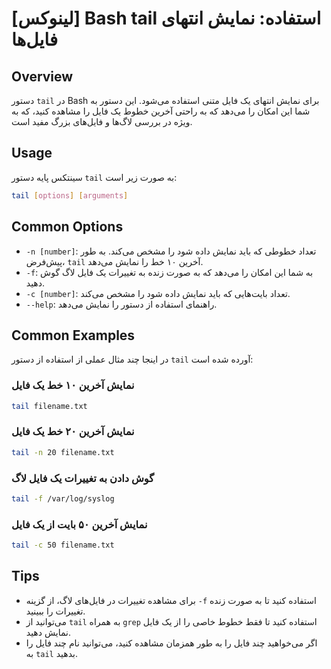 # [لینوکس] Bash tail استفاده: نمایش انتهای فایل‌ها

## Overview
دستور `tail` در Bash برای نمایش انتهای یک فایل متنی استفاده می‌شود. این دستور به شما این امکان را می‌دهد که به راحتی آخرین خطوط یک فایل را مشاهده کنید، که به ویژه در بررسی لاگ‌ها و فایل‌های بزرگ مفید است.

## Usage
سینتکس پایه دستور `tail` به صورت زیر است:

```bash
tail [options] [arguments]
```

## Common Options
- `-n [number]`: تعداد خطوطی که باید نمایش داده شود را مشخص می‌کند. به طور پیش‌فرض، `tail` آخرین ۱۰ خط را نمایش می‌دهد.
- `-f`: به شما این امکان را می‌دهد که به صورت زنده به تغییرات یک فایل لاگ گوش دهید.
- `-c [number]`: تعداد بایت‌هایی که باید نمایش داده شود را مشخص می‌کند.
- `--help`: راهنمای استفاده از دستور را نمایش می‌دهد.

## Common Examples
در اینجا چند مثال عملی از استفاده از دستور `tail` آورده شده است:

### نمایش آخرین ۱۰ خط یک فایل
```bash
tail filename.txt
```

### نمایش آخرین ۲۰ خط یک فایل
```bash
tail -n 20 filename.txt
```

### گوش دادن به تغییرات یک فایل لاگ
```bash
tail -f /var/log/syslog
```

### نمایش آخرین ۵۰ بایت از یک فایل
```bash
tail -c 50 filename.txt
```

## Tips
- برای مشاهده تغییرات در فایل‌های لاگ، از گزینه `-f` استفاده کنید تا به صورت زنده تغییرات را ببینید.
- می‌توانید از `tail` به همراه `grep` استفاده کنید تا فقط خطوط خاصی را از یک فایل نمایش دهید.
- اگر می‌خواهید چند فایل را به طور همزمان مشاهده کنید، می‌توانید نام چند فایل را به `tail` بدهید.